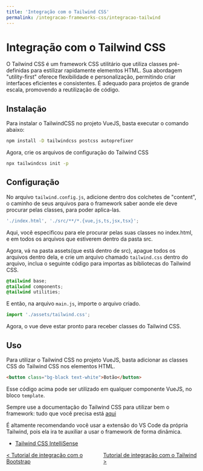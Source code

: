 ```yaml
---
title: 'Integração com o Tailwind CSS'
permalink: /integracao-frameworks-css/integracao-tailwind
---
```


# Integração com o Tailwind CSS

O Tailwind CSS é um framework CSS utilitário que utiliza classes pré-definidas para estilizar rapidamente elementos HTML. Sua abordagem "utility-first" oferece flexibilidade e personalização, permitindo criar interfaces eficientes e consistentes. É adequado para projetos de grande escala, promovendo a reutilização de código.

## Instalação

Para instalar o TailwindCSS no projeto VueJS, basta executar o comando abaixo:

```bash
npm install -D tailwindcss postcss autoprefixer
```

Agora, crie os arquivos de configuração do Tailwind CSS

```bash
npx tailwindcss init -p
```

## Configuração

No arquivo `tailwind.config.js`, adicione dentro dos colchetes de "content", o caminho de seus arquivos para o framework saber aonde ele deve procurar pelas classes, para poder aplica-las.

```js
'./index.html', './src/**/*.{vue,js,ts,jsx,tsx}';
```

Aqui, você especificou para ele procurar pelas suas classes no index.html, e em todos os arquivos que estiverem dentro da pasta src.

Agora, vá na pasta assets(que está dentro de src), apague todos os arquivos dentro dela, e crie um arquivo chamado `tailwind.css` dentro do arquivo, inclua o seguinte código para importas as bibliotecas do Tailwind CSS.

```css
@tailwind base;
@tailwind components;
@tailwind utilities;
```

E então, na arquivo `main.js`, importe o arquivo criado.

```js
import './assets/tailwind.css';
```

Agora, o vue deve estar pronto para receber classes do Tailwind CSS.

## Uso

Para utilizar o Tailwind CSS no projeto VueJS, basta adicionar as classes CSS do Tailwind CSS nos elementos HTML.

```html
<button class="bg-black text-white">Botão</button>
```

Esse código acima pode ser utilizado em qualquer componente VueJS, no bloco `template`.

Sempre use a documentação do Tailwind CSS para utilizar bem o framework: tudo que você precisa está [aqui](https://tailwindcss.com/docs/utility-first)

É altamente recomendando você usar a extensão do VS Code da própria Tailwind, pois ela ira te auxiliar a usar o framework de forma dinâmica.

- [Tailwind CSS IntelliSense](https://marketplace.visualstudio.com/items?itemName=bradlc.vscode-tailwindcss)

<span style="display: flex; justify-content: space-between;"><span>[&lt; Tutorial de integração com o Bootstrap](tutorial-bootstrap.html 'Anterior')</span> <span>[Tutorial de integração com o Tailwind &gt;](tutorial-tailwind.html 'Próximo')</span></span>
